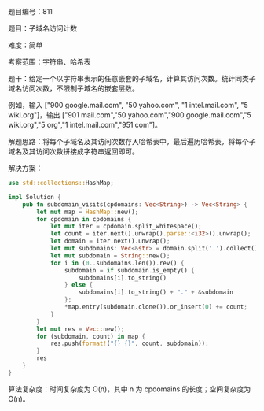 题目编号：811

题目：子域名访问计数

难度：简单

考察范围：字符串、哈希表

题干：给定一个以字符串表示的任意嵌套的子域名，计算其访问次数。统计同类子域名访问次数，不限制子域名的嵌套层数。

例如，输入 ["900 google.mail.com", "50 yahoo.com", "1 intel.mail.com", "5 wiki.org"]，输出 ["901 mail.com","50 yahoo.com","900 google.mail.com","5 wiki.org","5 org","1 intel.mail.com","951 com"]。

解题思路：将每个子域名及其访问次数存入哈希表中，最后遍历哈希表，将每个子域名及其访问次数拼接成字符串返回即可。

解决方案：

```rust
use std::collections::HashMap;

impl Solution {
    pub fn subdomain_visits(cpdomains: Vec<String>) -> Vec<String> {
        let mut map = HashMap::new();
        for cpdomain in cpdomains {
            let mut iter = cpdomain.split_whitespace();
            let count = iter.next().unwrap().parse::<i32>().unwrap();
            let domain = iter.next().unwrap();
            let mut subdomains: Vec<&str> = domain.split('.').collect();
            let mut subdomain = String::new();
            for i in (0..subdomains.len()).rev() {
                subdomain = if subdomain.is_empty() {
                    subdomains[i].to_string()
                } else {
                    subdomains[i].to_string() + "." + &subdomain
                };
                *map.entry(subdomain.clone()).or_insert(0) += count;
            }
        }
        let mut res = Vec::new();
        for (subdomain, count) in map {
            res.push(format!("{} {}", count, subdomain));
        }
        res
    }
}
```

算法复杂度：时间复杂度为 O(n)，其中 n 为 cpdomains 的长度；空间复杂度为 O(n)。